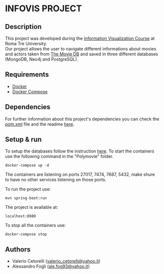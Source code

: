 # INFOVIS PROJECT

## Description
This project was developed during the [Information Visualization Course](http://www.dia.uniroma3.it/~infovis/) at Roma Tre University.  
Our project allows the user to navigate different informations about movies and actors taken from [The Movie DB](https://www.themoviedb.org/) and saved in three different databases (MongoDB, Neo4j and PostgreSQL).  

## Requirements
* [Docker](https://www.docker.com/)
* [Docker Compose](https://docs.docker.com/compose/)

## Dependencies
For further information about this project's dependencies you can check the [pom.xml](pom.xml) file and the readme [here](src/main/resources/externalJars/README.md).

## Setup & run
To setup the databases follow the instruction [here](Polymovie/README.md).
To start the containers use the following command in the "Polymovie" folder.

    docker-compose up -d

The containers are listening on ports 27017, 7474, 7687, 5432, make shure to have no other services listening on those ports.

To run the project use:

    mvn spring-boot:run

The project is available at:

	localhost:8080

To stop all the containers use:

    docker-compose stop

## Authors
* Valerio Cetorelli (valerio_cetorelli@yahoo.it)
* Alessandro Fogli (ale.fog93@yahoo.it)